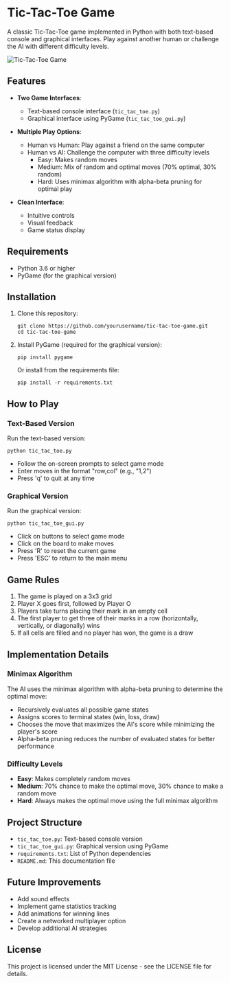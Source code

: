 # Tic-Tac-Toe Game

A classic Tic-Tac-Toe game implemented in Python with both text-based console and graphical interfaces. Play against another human or challenge the AI with different difficulty levels.

![Tic-Tac-Toe Game](https://via.placeholder.com/800x600?text=Tic-Tac-Toe+Game)

## Features

- **Two Game Interfaces**:
  - Text-based console interface (`tic_tac_toe.py`)
  - Graphical interface using PyGame (`tic_tac_toe_gui.py`)

- **Multiple Play Options**:
  - Human vs Human: Play against a friend on the same computer
  - Human vs AI: Challenge the computer with three difficulty levels
    - Easy: Makes random moves
    - Medium: Mix of random and optimal moves (70% optimal, 30% random)
    - Hard: Uses minimax algorithm with alpha-beta pruning for optimal play

- **Clean Interface**:
  - Intuitive controls
  - Visual feedback
  - Game status display

## Requirements

- Python 3.6 or higher
- PyGame (for the graphical version)

## Installation

1. Clone this repository:
   ```
   git clone https://github.com/yourusername/tic-tac-toe-game.git
   cd tic-tac-toe-game
   ```

2. Install PyGame (required for the graphical version):
   ```
   pip install pygame
   ```
   
   Or install from the requirements file:
   ```
   pip install -r requirements.txt
   ```

## How to Play

### Text-Based Version

Run the text-based version:
```
python tic_tac_toe.py
```

- Follow the on-screen prompts to select game mode
- Enter moves in the format "row,col" (e.g., "1,2")
- Press 'q' to quit at any time

### Graphical Version

Run the graphical version:
```
python tic_tac_toe_gui.py
```

- Click on buttons to select game mode
- Click on the board to make moves
- Press 'R' to reset the current game
- Press 'ESC' to return to the main menu

## Game Rules

1. The game is played on a 3x3 grid
2. Player X goes first, followed by Player O
3. Players take turns placing their mark in an empty cell
4. The first player to get three of their marks in a row (horizontally, vertically, or diagonally) wins
5. If all cells are filled and no player has won, the game is a draw

## Implementation Details

### Minimax Algorithm

The AI uses the minimax algorithm with alpha-beta pruning to determine the optimal move:

- Recursively evaluates all possible game states
- Assigns scores to terminal states (win, loss, draw)
- Chooses the move that maximizes the AI's score while minimizing the player's score
- Alpha-beta pruning reduces the number of evaluated states for better performance

### Difficulty Levels

- **Easy**: Makes completely random moves
- **Medium**: 70% chance to make the optimal move, 30% chance to make a random move
- **Hard**: Always makes the optimal move using the full minimax algorithm

## Project Structure

- `tic_tac_toe.py`: Text-based console version
- `tic_tac_toe_gui.py`: Graphical version using PyGame
- `requirements.txt`: List of Python dependencies
- `README.md`: This documentation file

## Future Improvements

- Add sound effects
- Implement game statistics tracking
- Add animations for winning lines
- Create a networked multiplayer option
- Develop additional AI strategies

## License

This project is licensed under the MIT License - see the LICENSE file for details.
